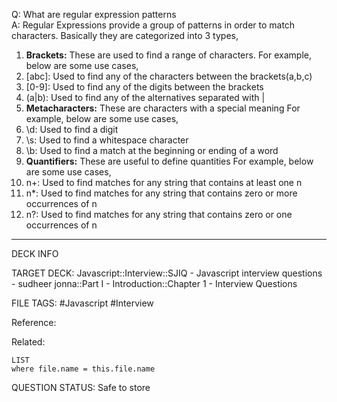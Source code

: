 Q: What are regular expression patterns  
A: Regular Expressions provide a group of patterns in order to match characters. Basically they are categorized into 3 types,
1. **Brackets:** These are used to find a range of characters.
   For example, below are some use cases,
1. [abc]: Used to find any of the characters between the brackets(a,b,c)
1. [0-9]: Used to find any of the digits between the brackets
1. (a|b): Used to find any of the alternatives separated with |
1. **Metacharacters:** These are characters with a special meaning
   For example, below are some use cases,
1. \\d: Used to find a digit
1. \\s: Used to find a whitespace character
1. \\b: Used to find a match at the beginning or ending of a word
1. **Quantifiers:** These are useful to define quantities
   For example, below are some use cases,
1. n+: Used to find matches for any string that contains at least one n
1. n\*: Used to find matches for any string that contains zero or more occurrences of n
1. n?: Used to find matches for any string that contains zero or one occurrences of n
<!--ID: 1693596709367-->

---

DECK INFO

TARGET DECK: Javascript::Interview::SJIQ - Javascript interview questions - sudheer jonna::Part I - Introduction::Chapter 1 - Interview Questions

FILE TAGS: #Javascript #Interview

Reference:

Related:

```dataview
LIST
where file.name = this.file.name
```

QUESTION STATUS: Safe to store
